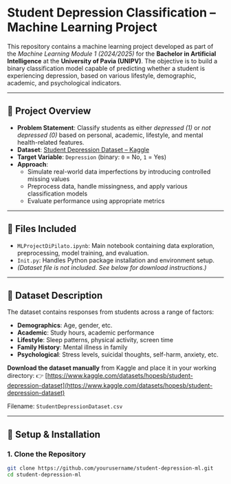 # Student Depression Classification – Machine Learning Project

This repository contains a machine learning project developed as part of the *Machine Learning Module 1 (2024/2025)* for the **Bachelor in Artificial Intelligence** at the **University of Pavia (UNIPV)**. The objective is to build a binary classification model capable of predicting whether a student is experiencing depression, based on various lifestyle, demographic, academic, and psychological indicators.

---

## 📘 Project Overview

- **Problem Statement**: Classify students as either *depressed (1)* or *not depressed (0)* based on personal, academic, lifestyle, and mental health-related features.
- **Dataset**: [Student Depression Dataset – Kaggle](https://www.kaggle.com/datasets/hopesb/student-depression-dataset)
- **Target Variable**: `Depression` (binary: `0` = No, `1` = Yes)
- **Approach**: 
  - Simulate real-world data imperfections by introducing controlled missing values
  - Preprocess data, handle missingness, and apply various classification models
  - Evaluate performance using appropriate metrics

---

## 📁 Files Included

- `MLProjectDiPilato.ipynb`: Main notebook containing data exploration, preprocessing, model training, and evaluation.
- `Init.py`: Handles Python package installation and environment setup.
- *(Dataset file is not included. See below for download instructions.)*

---

## 🧠 Dataset Description

The dataset contains responses from students across a range of factors:
- **Demographics**: Age, gender, etc.
- **Academic**: Study hours, academic performance
- **Lifestyle**: Sleep patterns, physical activity, screen time
- **Family History**: Mental illness in family
- **Psychological**: Stress levels, suicidal thoughts, self-harm, anxiety, etc.

**Download the dataset manually** from Kaggle and place it in your working directory:
👉 [https://www.kaggle.com/datasets/hopesb/student-depression-dataset](https://www.kaggle.com/datasets/hopesb/student-depression-dataset)

Filename: `StudentDepressionDataset.csv`

---

## 🔧 Setup & Installation

### 1. Clone the Repository

```bash
git clone https://github.com/yourusername/student-depression-ml.git
cd student-depression-ml

